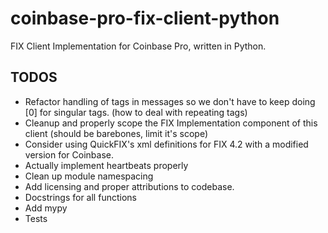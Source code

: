 # coinbase-pro-fix-client-python
FIX Client Implementation for Coinbase Pro, written in Python.

## TODOS
* Refactor handling of tags in messages so we don't have to keep doing [0] for singular tags. (how to deal with repeating tags)
* Cleanup and properly scope the FIX Implementation component of this client (should be barebones, limit it's scope)
* Consider using QuickFIX's xml definitions for FIX 4.2 with a modified version for Coinbase.
* Actually implement heartbeats properly
* Clean up module namespacing
* Add licensing and proper attributions to codebase.
* Docstrings for all functions
* Add mypy
* Tests
